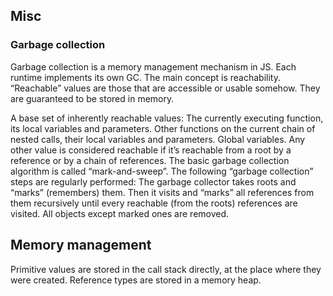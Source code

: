 ## Misc

### Garbage collection

Garbage collection is a memory management mechanism in JS. Each runtime implements its own GC.
The main concept is reachability. “Reachable” values are those that are accessible or usable somehow. They are guaranteed to be stored in memory.

A base set of inherently reachable values:
The currently executing function, its local variables and parameters.
Other functions on the current chain of nested calls, their local variables and parameters.
Global variables.
Any other value is considered reachable if it’s reachable from a root by a reference or by a chain of references.
The basic garbage collection algorithm is called “mark-and-sweep”.
The following “garbage collection” steps are regularly performed:
The garbage collector takes roots and “marks” (remembers) them.
Then it visits and “marks” all references from them recursively until every reachable (from the roots) references are visited.
All objects except marked ones are removed.

## Memory management

Primitive values are stored in the call stack directly, at the place where they were created.
Reference types are stored in a memory heap.
